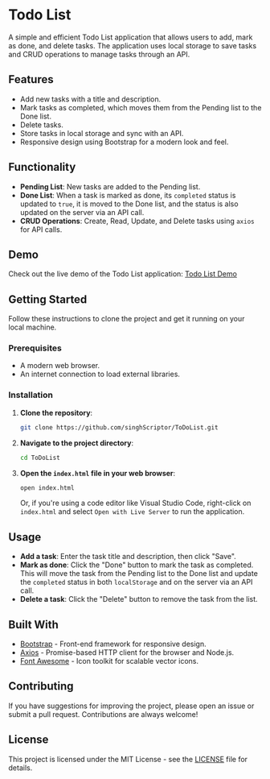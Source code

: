 # Todo List

A simple and efficient Todo List application that allows users to add, mark as done, and delete tasks. The application uses local storage to save tasks and CRUD operations to manage tasks through an API.

## Features

- Add new tasks with a title and description.
- Mark tasks as completed, which moves them from the Pending list to the Done list.
- Delete tasks.
- Store tasks in local storage and sync with an API.
- Responsive design using Bootstrap for a modern look and feel.

## Functionality

- **Pending List**: New tasks are added to the Pending list.
- **Done List**: When a task is marked as done, its `completed` status is updated to `true`, it is moved to the Done list, and the status is also updated on the server via an API call.
- **CRUD Operations**: Create, Read, Update, and Delete tasks using `axios` for API calls.

## Demo

Check out the live demo of the Todo List application: [Todo List Demo](https://singhScriptor.github.io/ToDoList)

## Getting Started

Follow these instructions to clone the project and get it running on your local machine.

### Prerequisites

- A modern web browser.
- An internet connection to load external libraries.

### Installation

1. **Clone the repository**:
    ```bash
    git clone https://github.com/singhScriptor/ToDoList.git
    ```

2. **Navigate to the project directory**:
    ```bash
    cd ToDoList
    ```

3. **Open the `index.html` file in your web browser**:
    ```bash
    open index.html
    ```
    Or, if you're using a code editor like Visual Studio Code, right-click on `index.html` and select `Open with Live Server` to run the application.

## Usage

- **Add a task**: Enter the task title and description, then click "Save".
- **Mark as done**: Click the "Done" button to mark the task as completed. This will move the task from the Pending list to the Done list and update the `completed` status in both `localStorage` and on the server via an API call.
- **Delete a task**: Click the "Delete" button to remove the task from the list.

## Built With

- [Bootstrap](https://getbootstrap.com/) - Front-end framework for responsive design.
- [Axios](https://axios-http.com/) - Promise-based HTTP client for the browser and Node.js.
- [Font Awesome](https://fontawesome.com/) - Icon toolkit for scalable vector icons.

## Contributing

If you have suggestions for improving the project, please open an issue or submit a pull request. Contributions are always welcome!

## License

This project is licensed under the MIT License - see the [LICENSE](LICENSE) file for details.



